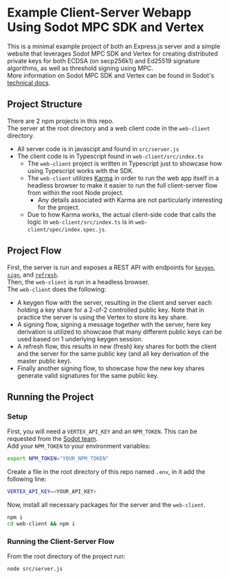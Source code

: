 # Example Client-Server Webapp Using Sodot MPC SDK and Vertex
This is a minimal example project of both an Express.js server and a simple website that leverages Sodot MPC SDK and Vertex for creating distributed private keys for both ECDSA (on secp256k1) and Ed25519 signature algorithms, as well as threshold signing using MPC.  
More information on Sodot MPC SDK and Vertex can be found in Sodot's [technical docs](https://docs.sodot.dev/docs/intro).

## Project Structure
There are 2 npm projects in this repo.  
The server at the root directory and a web client code in the `web-client` directory.  
- All server code is in javascipt and found in `src/server.js`
- The client code is in Typescript found in `web-client/src/index.ts`
    - The `web-client` project is written in Typescript just to showcase how using Typescript works with the SDK.
    - The `web-client` utilizes [Karma](https://karma-runner.github.io/6.4/index.html) in order to run the web app itself in a headless browser to make it easier to run the full client-server flow from within the root Node project.
        - Any details associated with Karma are not particularly interesting for the project.
    - Due to how Karma works, the actual client-side code that calls the logic in `web-client/src/index.ts` is in `web-client/spec/index.spec.js`.

## Project Flow
First, the server is run and exposes a REST API with endpoints for [`keygen`](https://docs.sodot.dev/docs/api-ref/node-sdk/classes/Ecdsa#keygen), [`sign`](https://docs.sodot.dev/docs/api-ref/node-sdk/classes/Ecdsa#sign), and [`refresh`](https://docs.sodot.dev/docs/api-ref/node-sdk/classes/Ecdsa#refresh).  
Then, the `web-client` is run in a headless browser.  
The `web-client` does the following:
- A keygen flow with the server, resulting in the client and server each holding a key share for a 2-of-2 controlled public key. Note that in practice the server is using the Vertex to store its key share.
- A signing flow, signing a message together with the server, here key derivation is utilized to showcase that many different public keys can be used based on 1 underlying keygen session.
- A refresh flow, this results in new (fresh) key shares for both the client and the server for the same public key (and all key derivation of the master public key).
- Finally another signing flow, to showcase how the new key shares generate valid signatures for the same public key.

## Running the Project
### Setup
First, you will need a `VERTEX_API_KEY` and an `NPM_TOKEN`. This can be requested from the [Sodot team](mailto:sdk@sodot.dev).  
Add your `NPM_TOKEN` to your environment variables:
```bash
export NPM_TOKEN="YOUR_NPM_TOKEN"
```
Create a file in the root directory of this repo named `.env`, in it add the following line:

```bash
VERTEX_API_KEY=<YOUR_API_KEY>
```

Now, install all necessary packages for the server and the `web-client`.
```bash
npm i
cd web-client && npm i
```
### Running the Client-Server Flow
From the root directory of the project run:
```bash
node src/server.js
```